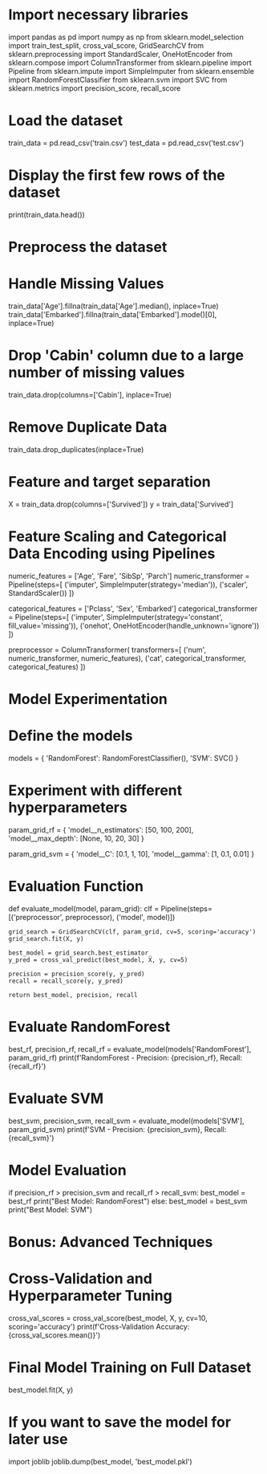 # Import necessary libraries
import pandas as pd
import numpy as np
from sklearn.model_selection import train_test_split, cross_val_score, GridSearchCV
from sklearn.preprocessing import StandardScaler, OneHotEncoder
from sklearn.compose import ColumnTransformer
from sklearn.pipeline import Pipeline
from sklearn.impute import SimpleImputer
from sklearn.ensemble import RandomForestClassifier
from sklearn.svm import SVC
from sklearn.metrics import precision_score, recall_score

# Load the dataset
train_data = pd.read_csv('train.csv')
test_data = pd.read_csv('test.csv')

# Display the first few rows of the dataset
print(train_data.head())

# Preprocess the dataset
# Handle Missing Values
train_data['Age'].fillna(train_data['Age'].median(), inplace=True)
train_data['Embarked'].fillna(train_data['Embarked'].mode()[0], inplace=True)

# Drop 'Cabin' column due to a large number of missing values
train_data.drop(columns=['Cabin'], inplace=True)

# Remove Duplicate Data
train_data.drop_duplicates(inplace=True)

# Feature and target separation
X = train_data.drop(columns=['Survived'])
y = train_data['Survived']

# Feature Scaling and Categorical Data Encoding using Pipelines
numeric_features = ['Age', 'Fare', 'SibSp', 'Parch']
numeric_transformer = Pipeline(steps=[
    ('imputer', SimpleImputer(strategy='median')),
    ('scaler', StandardScaler())
])

categorical_features = ['Pclass', 'Sex', 'Embarked']
categorical_transformer = Pipeline(steps=[
    ('imputer', SimpleImputer(strategy='constant', fill_value='missing')),
    ('onehot', OneHotEncoder(handle_unknown='ignore'))
])

preprocessor = ColumnTransformer(
    transformers=[
        ('num', numeric_transformer, numeric_features),
        ('cat', categorical_transformer, categorical_features)
    ])

# Model Experimentation
# Define the models
models = {
    'RandomForest': RandomForestClassifier(),
    'SVM': SVC()
}

# Experiment with different hyperparameters
param_grid_rf = {
    'model__n_estimators': [50, 100, 200],
    'model__max_depth': [None, 10, 20, 30]
}

param_grid_svm = {
    'model__C': [0.1, 1, 10],
    'model__gamma': [1, 0.1, 0.01]
}

# Evaluation Function
def evaluate_model(model, param_grid):
    clf = Pipeline(steps=[('preprocessor', preprocessor),
                          ('model', model)])
    
    grid_search = GridSearchCV(clf, param_grid, cv=5, scoring='accuracy')
    grid_search.fit(X, y)
    
    best_model = grid_search.best_estimator_
    y_pred = cross_val_predict(best_model, X, y, cv=5)
    
    precision = precision_score(y, y_pred)
    recall = recall_score(y, y_pred)
    
    return best_model, precision, recall

# Evaluate RandomForest
best_rf, precision_rf, recall_rf = evaluate_model(models['RandomForest'], param_grid_rf)
print(f'RandomForest - Precision: {precision_rf}, Recall: {recall_rf}')

# Evaluate SVM
best_svm, precision_svm, recall_svm = evaluate_model(models['SVM'], param_grid_svm)
print(f'SVM - Precision: {precision_svm}, Recall: {recall_svm}')

# Model Evaluation
if precision_rf > precision_svm and recall_rf > recall_svm:
    best_model = best_rf
    print("Best Model: RandomForest")
else:
    best_model = best_svm
    print("Best Model: SVM")

# Bonus: Advanced Techniques
# Cross-Validation and Hyperparameter Tuning
cross_val_scores = cross_val_score(best_model, X, y, cv=10, scoring='accuracy')
print(f'Cross-Validation Accuracy: {cross_val_scores.mean()}')

# Final Model Training on Full Dataset
best_model.fit(X, y)

# If you want to save the model for later use
import joblib
joblib.dump(best_model, 'best_model.pkl')

